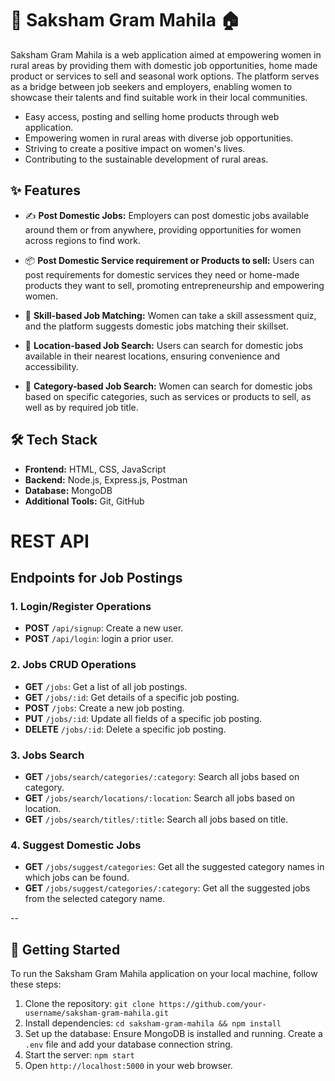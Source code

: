 # 🌾 Saksham Gram Mahila 🏠

Saksham Gram Mahila is a web application aimed at empowering women in rural areas by providing them with domestic job opportunities, home made product or services to sell and seasonal work options. The platform serves as a bridge between job seekers and employers, enabling women to showcase their talents and find suitable work in their local communities.

- Easy access, posting and selling home products through web application.
- Empowering women in rural areas with diverse job opportunities.
- Striving to create a positive impact on women's lives.
- Contributing to the sustainable development of rural areas.

## ✨ Features

- :writing_hand: **Post Domestic Jobs:** Employers can post domestic jobs available around them or from anywhere, providing opportunities for women across regions to find work.

- :package: **Post Domestic Service requirement or Products to sell:** Users can post requirements for domestic services they need or home-made products they want to sell, promoting entrepreneurship and empowering women.

- :mag_right: **Skill-based Job Matching:** Women can take a skill assessment quiz, and the platform suggests domestic jobs matching their skillset.

- :round_pushpin: **Location-based Job Search:** Users can search for domestic jobs available in their nearest locations, ensuring convenience and accessibility.

- :bookmark_tabs: **Category-based Job Search:** Women can search for domestic jobs based on specific categories, such as services or products to sell, as well as by required job title.

## 🛠️ Tech Stack

- **Frontend:** HTML, CSS, JavaScript
- **Backend:** Node.js, Express.js, Postman
- **Database:** MongoDB
- **Additional Tools:** Git, GitHub

# REST API

## Endpoints for Job Postings

### 1. Login/Register Operations

- **POST** `/api/signup`: Create a new user.
- **POST** `/api/login`: login a prior user.

### 2. Jobs CRUD Operations

- **GET** `/jobs`: Get a list of all job postings.
- **GET** `/jobs/:id`: Get details of a specific job posting.
- **POST** `/jobs`: Create a new job posting.
- **PUT** `/jobs/:id`: Update all fields of a specific job posting.
- **DELETE** `/jobs/:id`: Delete a specific job posting.

### 3. Jobs Search

- **GET** `/jobs/search/categories/:category`: Search all jobs based on category.
- **GET** `/jobs/search/locations/:location`: Search all jobs based on location.
- **GET** `/jobs/search/titles/:title`: Search all jobs based on title.

### 4. Suggest Domestic Jobs

- **GET** `/jobs/suggest/categories`: Get all the suggested category names in which jobs can be found.
- **GET** `/jobs/suggest/categories/:category`: Get all the suggested jobs from the selected category name.

--
## 🚀 Getting Started

To run the Saksham Gram Mahila application on your local machine, follow these steps:

1. Clone the repository: `git clone https://github.com/your-username/saksham-gram-mahila.git`
2. Install dependencies: `cd saksham-gram-mahila && npm install`
3. Set up the database: Ensure MongoDB is installed and running. Create a `.env` file and add your database connection string.
4. Start the server: `npm start`
5. Open `http://localhost:5000` in your web browser.


